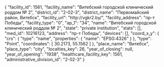 {
    "facility_id": 1561,
    "facility_name": "Витебский городской клинический роддом № 2",
    "district_id": "2-02-3",
    "district_name": "Первомайский район, Витебск",
    "facility_url": "http:\/\/vgkr2.by\/",
    "facility_address": "пр-т Победы",
    "facility_type": "0",
    "ap_1": "34",
    "name": "Витебский городской клинический роддом № 2",
    "state": "private institution",
    "stats": [],
    "med_id": 10216123,
    "address": "пр-т Победы",
    "devices": [],
    "coord_x_y": {
        "crs": {
            "type": "name",
            "properties": {
                "name": "EPSG:4326"
            }
        },
        "type": "Point",
        "coordinates": [
            30.2173,
            55.1562
        ]
    },
    "place_name": "Витебск",
    "place_type": "city",
    "localties_key": 26,
    "year_of_closing": null,
    "year_of_opening": "1938",
    "healthcare_facility_key": 1561,
    "administrative_division_id": "2-02-3"
}